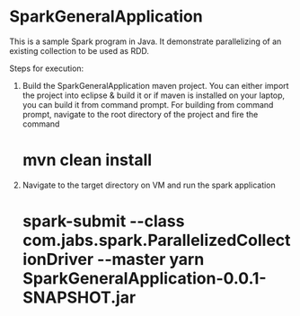# SparkGeneralApplication
This is a sample Spark program in Java.
It demonstrate parallelizing of an existing collection to be used as RDD.

Steps for execution:
1) Build the SparkGeneralApplication maven project.
   You can either import the project into eclipse & build it or if maven is installed on your laptop, you can build it from command prompt.
   For building from command prompt, navigate to the root directory of the project and fire the command
    # mvn clean install
2) Navigate to the target directory on VM and run the spark application
    # spark-submit --class com.jabs.spark.ParallelizedCollectionDriver --master yarn SparkGeneralApplication-0.0.1-SNAPSHOT.jar
